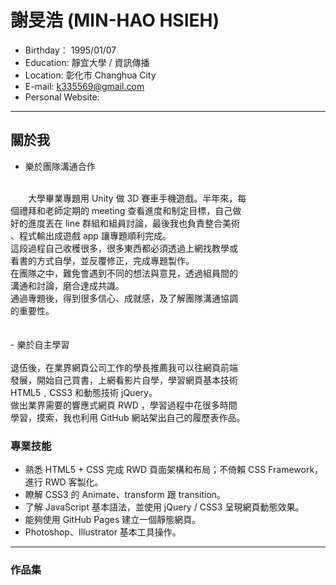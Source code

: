 # 謝旻浩 (MIN-HAO HSIEH)
- Birthday： 1995/01/07
- Education: 靜宜大學 / 資訊傳播
- Location: 彰化市 Changhua City 
- E-mail: k335569@gmail.com
- Personal Website: 
<hr>

## 關於我

- 樂於團隊溝通合作<br>
<br>
  　　大學畢業專題用 Unity 做 3D 賽車手機遊戲。半年來，每<br>
個禮拜和老師定期的 meeting 查看進度和制定目標，自己做<br>
好的進度丟在 line 群組和組員討論，最後我也負責整合美術<br>
、程式輸出成遊戲 app 讓專題順利完成。<br>
這段過程自己收穫很多，很多東西都必須透過上網找教學或<br>
看書的方式自學，並反覆修正，完成專題製作。<br>
在團隊之中，難免會遇到不同的想法與意見，透過組員間的<br>
溝通和討論，磨合達成共識。<br>
通過專題後，得到很多信心、成就感，及了解團隊溝通協調<br>
的重要性。 <br>
<br>
<br>
- 樂於自主學習<br>
<br>
  退伍後，在業界網頁公司工作的學長推薦我可以往網頁前端<br>
發展，開始自己買書，上網看影片自學，學習網頁基本技術<br>
HTML5﹑CSS3 和動態技術 jQuery。<br>
做出業界需要的響應式網頁 RWD ，學習過程中花很多時間<br>
學習，摸索，我也利用 GitHub 網站架出自己的履歷表作品。<br>

### 專業技能
- 熟悉 HTML5 + CSS 完成 RWD 頁面架構和布局；不倚賴 CSS Framework，進行 RWD 客製化。
- 瞭解 CSS3 的 Animate、transform 跟 transition。
- 了解 JavaScript 基本語法，並使用 jQuery / CSS3 呈現網頁動態效果。
- 能夠使用 GitHub Pages 建立一個靜態網頁。
- Photoshop、Illustrator 基本工具操作。
<hr>

### 作品集 



